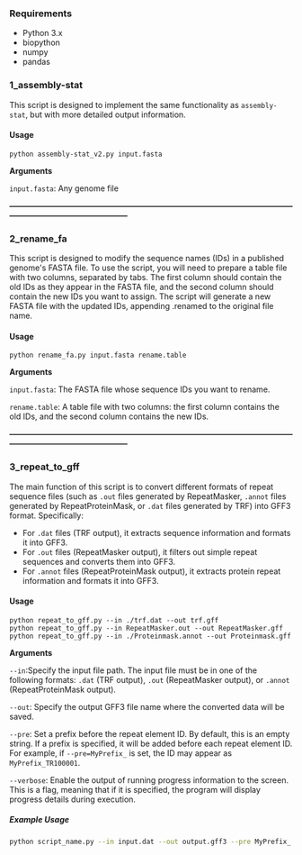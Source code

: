 ### Requirements

- Python 3.x
- biopython
- numpy
- pandas

### 1_assembly-stat

This script is designed to implement the same functionality as `assembly-stat`, but with more detailed output information. 

#### Usage

```shell
python assembly-stat_v2.py input.fasta
```

**Arguments**

`input.fasta`: Any genome file

**———————————————————————————————————————————————————**

### 2_rename_fa

This script is designed to modify the sequence names (IDs) in a published genome's FASTA file. To use the script, you will need to prepare a table file with two columns, separated by tabs. The first column should contain the old IDs as they appear in the FASTA file, and the second column should contain the new IDs you want to assign. The script will generate a new FASTA file with the updated IDs, appending .renamed to the original file name.

#### Usage

```shell
python rename_fa.py input.fasta rename.table
```

**Arguments**

`input.fasta`: The FASTA file whose sequence IDs you want to rename.

`rename.table`: A table file with two columns: the first column contains the old IDs, and the second column contains the new IDs.

**———————————————————————————————————————————————————**

### 3_repeat_to_gff

The main function of this script is to convert different formats of repeat sequence files (such as `.out` files generated by RepeatMasker, `.annot` files generated by RepeatProteinMask, or `.dat` files generated by TRF) into GFF3 format. Specifically:

- For `.dat` files (TRF output), it extracts sequence information and formats it into GFF3.
- For `.out` files (RepeatMasker output), it filters out simple repeat sequences and converts them into GFF3.
- For `.annot` files (RepeatProteinMask output), it extracts protein repeat information and formats it into GFF3.

#### Usage

```
python repeat_to_gff.py --in ./trf.dat --out trf.gff
python repeat_to_gff.py --in RepeatMasker.out --out RepeatMasker.gff
python repeat_to_gff.py --in ./Proteinmask.annot --out Proteinmask.gff
```

**Arguments**

`--in`:Specify the input file path. The input file must be in one of the following formats: `.dat` (TRF output), `.out` (RepeatMasker output), or `.annot` (RepeatProteinMask output).

`--out`: Specify the output GFF3 file name where the converted data will be saved.

`--pre`: Set a prefix before the repeat element ID. By default, this is an empty string. If a prefix is specified, it will be added before each repeat element ID. For example, if `--pre=MyPrefix_` is set, the ID may appear as `MyPrefix_TR100001`.

`--verbose`: Enable the output of running progress information to the screen. This is a flag, meaning that if it is specified, the program will display progress details during execution.

##### Example Usage

```bash
python script_name.py --in input.dat --out output.gff3 --pre MyPrefix_ --verbose
```
